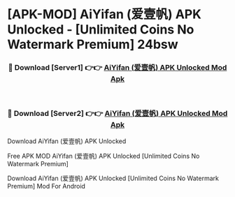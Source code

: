 # [APK-MOD] AiYifan (爱壹帆) APK Unlocked - [Unlimited Coins No Watermark Premium] 24bsw



<div align="center">
<h3>🔴 Download [Server1] 👉👉 <a href="https://momento.my/?title=AiYifan_(爱壹帆)_APK_Unlocked">AiYifan (爱壹帆) APK Unlocked Mod Apk</a></h3><br>

<h3>🔴 Download [Server2] 👉👉 <a href="https://momento.my/?title=AiYifan_(爱壹帆)_APK_Unlocked">AiYifan (爱壹帆) APK Unlocked Mod Apk</a></h3>
</div>



Download AiYifan (爱壹帆) APK Unlocked 

Free APK MOD AiYifan (爱壹帆) APK Unlocked [Unlimited Coins No Watermark Premium]

Download AiYifan (爱壹帆) APK Unlocked [Unlimited Coins No Watermark Premium] Mod For Android
